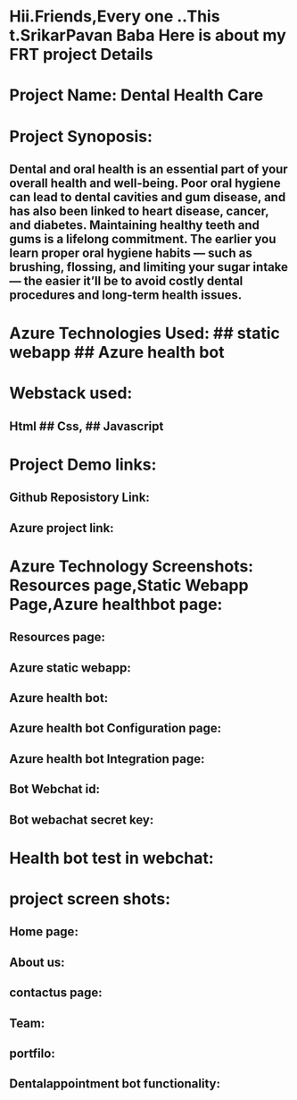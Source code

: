 # Hii.Friends,Every one ..This t.SrikarPavan Baba Here is about my FRT project Details

# Project Name: Dental Health Care

# Project Synoposis: 
## Dental and oral health is an essential part of your overall health and well-being. Poor oral hygiene can lead to dental cavities and gum disease, and has also been linked to heart disease, cancer, and diabetes. Maintaining healthy teeth and gums is a lifelong commitment. The earlier you learn proper oral hygiene habits — such as brushing, flossing, and limiting your sugar intake — the easier it’ll be to avoid costly dental procedures and long-term health issues.

# Azure Technologies Used: ## static webapp ## Azure health bot

# Webstack used:
## Html ## Css, ## Javascript

# Project Demo links:
## Github Reposistory Link: 
## Azure project link:

# Azure Technology Screenshots: Resources page,Static Webapp Page,Azure healthbot page:

## Resources page:

## Azure static webapp:

## Azure health bot:

## Azure health bot Configuration page:

## Azure health bot Integration page:

## Bot Webchat id:

## Bot webachat secret key:

# Health bot test in webchat:


# project screen shots:

## Home page:

## About us:

## contactus page:

## Team:

## portfilo:

## Dentalappointment bot functionality:

